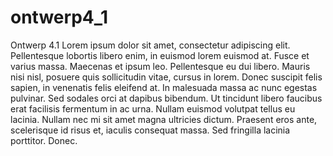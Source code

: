 # ontwerp4_1
Ontwerp 4.1
Lorem ipsum dolor sit amet, consectetur adipiscing elit. Pellentesque lobortis libero enim, in euismod lorem euismod at. Fusce et varius massa. Maecenas et ipsum leo. Pellentesque eu dui libero. Mauris nisi nisl, posuere quis sollicitudin vitae, cursus in lorem. Donec suscipit felis sapien, in venenatis felis eleifend at. In malesuada massa ac nunc egestas pulvinar. Sed sodales orci at dapibus bibendum. Ut tincidunt libero faucibus erat facilisis fermentum in ac urna. Nullam euismod volutpat tellus eu lacinia. Nullam nec mi sit amet magna ultricies dictum. Praesent eros ante, scelerisque id risus et, iaculis consequat massa. Sed fringilla lacinia porttitor. Donec. 